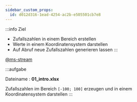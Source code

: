 ```yaml
---
sidebar_custom_props:
  id: d012d316-1ead-4254-ac2b-e505501cb7e8
---
```


:::info Ziel
- Zufallszahlen in einem Bereich erstellen
- Werte in einem Koordinatensystem darstellen
- Auf Abruf neue Zufallszahlen generieren lassen
:::


[@ms-stream](https://web.microsoftstream.com/embed/video/59bb3b41-4fd2-4e20-b61b-7045ad266e8b?autoplay=false&showinfo=false)
<br />

:::aufgabe
<Answer type="state" webKey="b79cf614-f437-4423-b5f6-ce130530d936" />

Dateiname
: __01_intro.xlsx__


Zufallszahlen im Bereich `[-100; 100]` erzeugen und in einem Koordinatensystem darstellen
:::